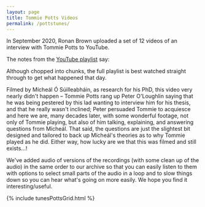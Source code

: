 ```yaml
---
layout: page
title: Tommie Potts Videos
permalink: /pottstunes/
---
```

In September 2020, Ronan Brown uploaded a set of 12 videos of an interview with Tommie Potts to YouTube.

The notes from the <a href="https://www.youtube.com/playlist?list=PL2YNuHhQ69tdlJ_laLyGe5G-CDdk2u5Rp">YouTube playlist</a> say:

<div class="showTextInfo">
<p>
Although chopped into chunks, the full playlist is best watched straight through to get what happened that day.
</p>
<p>
Filmed by Mícheál Ó Súilleabháin, as research for his PhD, this video very nearly didn't happen – Tommie Potts rang up Peter O'Loughlin saying that he was being pestered by this lad wanting to interview him for his thesis, and that he really wasn't inclined; Peter persuaded Tommie to acquiesce and here we are, many decades later, with some wonderful footage, not only of Tommie playing, but also of him talking, explaining, and answering questions from Mícheál.  That said, the questions are just the slightest bit designed and tailored to back up Mícheál's theories as to why Tommie played as he did.  Either way, how lucky are we that this was filmed and still exists...!
</p>
</div>

We've added audio of versions of the recordings (with some clean up of the audio) in the same order to our archive so that you can easily listen to them with options to select small parts of the audio in a loop and to slow things down so you can hear what's going on more easily. We hope you find it interesting/useful.


<script>
    window.store = {
      {% assign tuneID = 3000 %}
      {% assign tunes =  site.pottstunes %}
      {% for tune in tunes %}
        {% assign tuneID = tuneID | plus: 1 %}
        "{{ tuneID }}": {
        "title": "{{ tune.title | xml_escape }}",
        "tuneID": "{{ tuneID }}",
        "track": "{{ tune.track | xml_escape }}",
        "key": "{{ tune.key | xml_escape }}",
        "rhythm": "{{ tune.rhythm | xml_escape }}",
        "url": "{{ tune.url | xml_escape }}",
        }{% unless forloop.last %},{% endunless %}
      {% endfor %}
    };
</script>

{% include tunesPottsGrid.html %}

<script>
document.addEventListener("DOMContentLoaded", function (event) {

});
</script>
